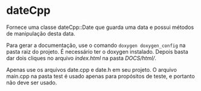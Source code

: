 dateCpp
===========

Fornece uma classe dateCpp::Date que guarda uma data e possui métodos de manipulação desta data.

Para gerar a documentação, use o comando `doxygen doxygen_config` na pasta raiz do projeto. É necessário ter o doxygen instalado. Depois basta dar dois cliques no arquivo *index.html* na pasta *DOCS/html/*.

Apenas use os arquivos date.cpp e date.h em seu projeto. O arquivo main.cpp na pasta test é usado apenas para propósitos de teste, e portanto não deve ser usado.
